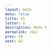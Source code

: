```yaml
---
layout: mote
menu: false
title: G1
letter: G
description: Mote G
permalink: /G1/
prev: F8
next: G2
---
```

